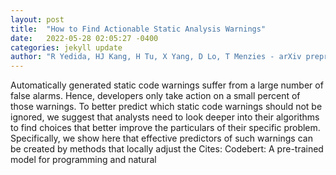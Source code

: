```yaml
---
layout: post
title:  "How to Find Actionable Static Analysis Warnings"
date:   2022-05-28 02:05:27 -0400
categories: jekyll update
author: "R Yedida, HJ Kang, H Tu, X Yang, D Lo, T Menzies - arXiv preprint arXiv:2205.10504, 2022"
---
```

Automatically generated static code warnings suffer from a large number of false alarms. Hence, developers only take action on a small percent of those warnings. To better predict which static code warnings should not be ignored, we suggest that analysts need to look deeper into their algorithms to find choices that better improve the particulars of their specific problem. Specifically, we show here that effective predictors of such warnings can be created by methods that locally adjust the  Cites: Codebert: A pre-trained model for programming and natural 